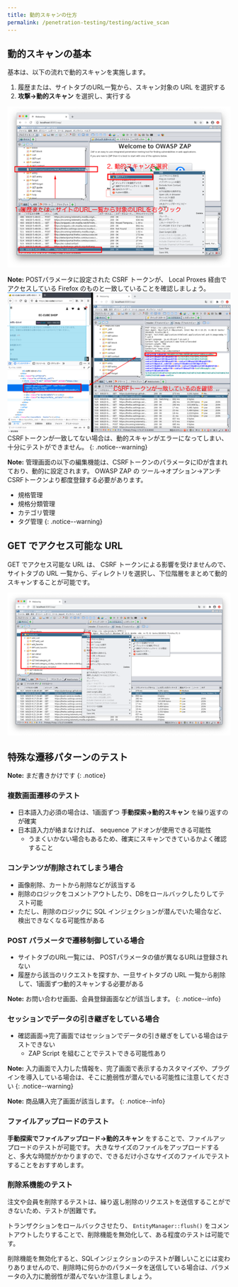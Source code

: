 ```yaml
---
title: 動的スキャンの仕方
permalink: /penetration-testing/testing/active_scan
---
```

## 動的スキャンの基本

基本は、以下の流れで動的スキャンを実施します。

1. 履歴または、サイトタブのURL一覧から、スキャン対象の URL を選択する
1. **攻撃→動的スキャン** を選択し、実行する

![動的スキャンの基本操作](/images/penetration-testing/testing_active_scan.png)

**Note:** POSTパラメータに設定された CSRF トークンが、 Local Proxes 経由でアクセスしている Firefox のものと一致していることを確認しましょう。
![CSRFトークンの一致を確認](/images/penetration-testing/testing_active_scan_csrftoken.png)
CSRFトークンが一致してない場合は、動的スキャンがエラーになってしまい、十分にテストができません。
{: .notice--warning}

**Note:** 管理画面の以下の編集機能は、CSRFトークンのパラメータにIDが含まれており、動的に設定されます。
OWASP ZAP の ツール→オプション→アンチCSRFトークンより都度登録する必要があります。

 - 規格管理
 - 規格分類管理
 - カテゴリ管理
 - タグ管理
{: .notice--warning}

## GET でアクセス可能な URL

GET でアクセス可能な URL は、 CSRF トークンによる影響を受けませんので、サイトタブの URL 一覧から、ディレクトリを選択し、下位階層をまとめて動的スキャンすることが可能です。

![下位階層をまとめて動的スキャン可能](/images/penetration-testing/testing_active_scan_get.png)

## 特殊な遷移パターンのテスト

**Note:** まだ書きかけです
{: .notice}

### 複数画面遷移のテスト

- 日本語入力必須の場合は、1画面ずつ **手動探索→動的スキャン** を繰り返すのが確実
- 日本語入力が絡まなければ、 sequence アドオンが使用できる可能性
  - うまくいかない場合もあるため、確実にスキャンできているかよく確認すること

### コンテンツが削除されてしまう場合

- 画像削除、カートから削除などが該当する
- 削除のロジックをコメントアウトしたり、DBをロールバックしたりしてテスト可能
- ただし、削除のロジックに SQL インジェクションが潜んでいた場合など、検出できなくなる可能性がある

### POST パラメータで遷移制御している場合

- サイトタブのURL一覧には、 POSTパラメータの値が異なるURLは登録されない
- 履歴から該当のリクエストを探すか、一旦サイトタブの URL 一覧から削除して、1画面ずつ動的スキャンする必要がある

**Note:** お問い合わせ画面、会員登録画面などが該当します。
{: .notice--info}

### セッションでデータの引き継ぎをしている場合

- 確認画面→完了画面ではセッションでデータの引き継ぎをしている場合はテストできない
  - ZAP Script を組むことでテストできる可能性あり

**Note:** 入力画面で入力した情報を、完了画面で表示するカスタマイズや、プラグインを導入している場合は、そこに脆弱性が潜んでいる可能性に注意してください
{: .notice--warning}

**Note:** 商品購入完了画面が該当します。
{: .notice--info}

### ファイルアップロードのテスト

**手動探索でファイルアップロード→動的スキャン** をすることで、ファイルアップロードのテストが可能です。
大きなサイズのファイルをアップロードすると、多大な時間がかかりますので、できるだけ小さなサイズのファイルでテストすることをおすすめします。

### 削除系機能のテスト

注文や会員を削除するテストは、繰り返し削除のリクエストを送信することができないため、テストが困難です。

トランザクションをロールバックさせたり、 `EntityManager::flush()` をコメントアウトしたりすることで、削除機能を無効化して、ある程度のテストは可能です。

削除機能を無効化すると、SQLインジェクションのテストが難しいことには変わりありませんので、削除時に何らかのパラメータを送信している場合は、パラメータの入力に脆弱性が潜んでないか注意しましょう。
